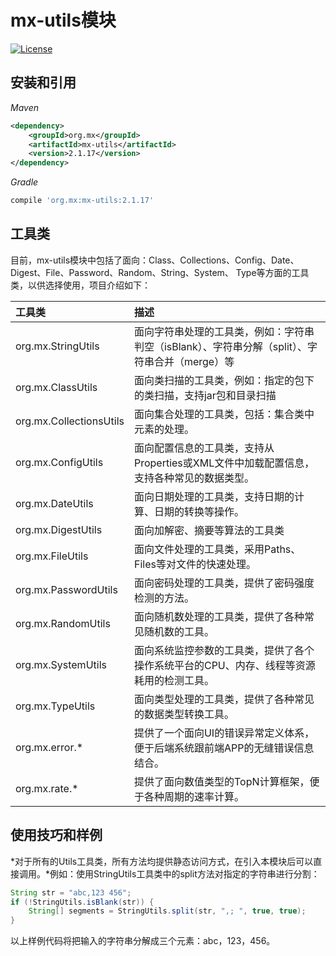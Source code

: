 # mx-utils模块
[![License](http://img.shields.io/:license-mit-blue.svg?style=flat)](http://doge.mit-license.org)

## 安装和引用
*Maven*
```xml
<dependency>
    <groupId>org.mx</groupId>
    <artifactId>mx-utils</artifactId>
    <version>2.1.17</version>
</dependency>
```
*Gradle*
```gradle
compile 'org.mx:mx-utils:2.1.17'
```
## 工具类
目前，mx-utils模块中包括了面向：Class、Collections、Config、Date、Digest、File、Password、Random、String、System、
Type等方面的工具类，以供选择使用，项目介绍如下：

| 工具类 | 描述 |
| :--- | :--- |
| org.mx.StringUtils | 面向字符串处理的工具类，例如：字符串判空（isBlank）、字符串分解（split）、字符串合并（merge）等 |
| org.mx.ClassUtils  | 面向类扫描的工具类，例如：指定的包下的类扫描，支持jar包和目录扫描 |
| org.mx.CollectionsUtils | 面向集合处理的工具类，包括：集合类中元素的处理。 |
| org.mx.ConfigUtils | 面向配置信息的工具类，支持从Properties或XML文件中加载配置信息，支持各种常见的数据类型。 |
| org.mx.DateUtils | 面向日期处理的工具类，支持日期的计算、日期的转换等操作。 |
| org.mx.DigestUtils | 面向加解密、摘要等算法的工具类 |
| org.mx.FileUtils | 面向文件处理的工具类，采用Paths、Files等对文件的快速处理。 |
| org.mx.PasswordUtils | 面向密码处理的工具类，提供了密码强度检测的方法。 |
| org.mx.RandomUtils | 面向随机数处理的工具类，提供了各种常见随机数的工具。 |
| org.mx.SystemUtils | 面向系统监控参数的工具类，提供了各个操作系统平台的CPU、内存、线程等资源耗用的检测工具。 |
| org.mx.TypeUtils | 面向类型处理的工具类，提供了各种常见的数据类型转换工具。 |
| org.mx.error.* | 提供了一个面向UI的错误异常定义体系，便于后端系统跟前端APP的无缝错误信息结合。 |
| org.mx.rate.* | 提供了面向数值类型的TopN计算框架，便于各种周期的速率计算。 |

## 使用技巧和样例
*对于所有的Utils工具类，所有方法均提供静态访问方式，在引入本模块后可以直接调用。*例如：使用StringUtils工具类中的split方法对指定的字符串进行分割：
```java
String str = "abc,123 456";
if (!StringUtils.isBlank(str)) {
    String[] segments = StringUtils.split(str, ",; ", true, true);
}
```
以上样例代码将把输入的字符串分解成三个元素：abc，123，456。
